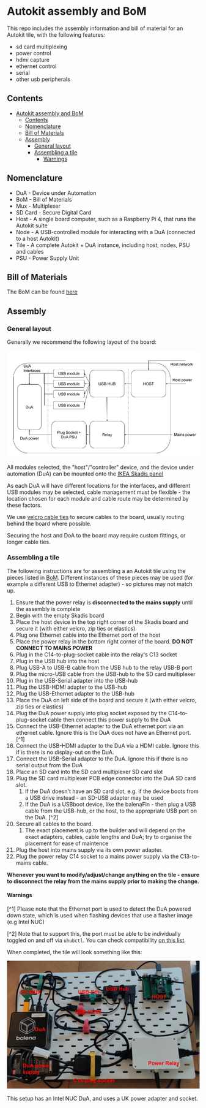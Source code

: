 # Autokit assembly and BoM

This repo includes the assembly information and bill of material for an Autokit tile, with the following features:

- sd card multiplexing
- power control
- hdmi capture
- ethernet control
- serial
- other usb peripherals

## Contents

- [Autokit assembly and BoM](#autokit-assembly-and-bom)
  - [Contents](#contents)
  - [Nomenclature](#nomenclature)
  - [Bill of Materials](#bill-of-materials)
  - [Assembly](#assembly)
    - [General layout](#general-layout)
    - [Assembling a tile](#assembling-a-tile)
      - [Warnings](#warnings)


## Nomenclature

- DuA - Device under Automation
- BoM - Bill of Materials
- Mux - Multiplexer
- SD Card - Secure Digital Card
- Host - A single board computer, such as a Raspberry Pi 4, that runs the Autokit suite
- Node - A USB-controlled module for interacting with a DuA (connected to a host Autokit)
- Tile - A complete Autokit + DuA instance, including host, nodes, PSU and cables
- PSU - Power Supply Unit

## Bill of Materials

The BoM can be found [here](source/bom/bom.csv)

## Assembly

### General layout

Generally we recommend the following layout of the board:

![block-diagram](documentation/images/panel.jpg?raw=true)

All modules selected, the "host"/"controller" device, and the device under automation (DuA) can be mounted onto the [IKEA Skadis panel](https://www.ikea.com/gb/en/p/skadis-pegboard-white-50320805/#content)

As each DuA will have different locations for the interfaces, and different USB modules may be selected, cable management must be flexible - the location chosen for each module and cable route may be determined by these factors.

We use [velcro cable ties](https://www.amazon.co.uk/Cable-Ties-Reusable-Multi-Purpose-Electronics/dp/B07WPTKD5J/) to secure cables to the board, usually routing behind the board where possible.

Securing the host and DoA to the board may require custom fittings, or longer cable ties.

### Assembling a tile

The following instructions are for assembling a an Autokit tile using the pieces listed in [BoM](#bill-of-materials).
Different instances of these pieces may be used (for example a different USB to Ethernet adapter) - so pictures may not match up.

1. Ensure that the power relay is **disconnected to the mains supply** until the assembly is complete
2. Begin with the empty Skadis board
3. Place the host device in the top right corner of the Skadis board and secure it (with either velcro, zip ties or elastics)
4. Plug one Ethernet cable into the Ethernet port of the host
5. Place the power relay in the bottom right corner of the board. **DO NOT CONNECT TO MAINS POWER**
6. Plug in the C14-to-plug-socket cable into the relay's C13 socket
7. Plug in the USB hub into the host
8. Plug USB-A to USB-B cable from the USB hub to the relay USB-B port
9. Plug the micro-USB cable from the USB-hub to the SD card multiplexer
10. Plug in the USB-Serial adapter into the USB-hub
11. Plug the USB-HDMI adapter to the USB-hub
12. Plug the USB-Ethernet adapter to the USB-hub
13. Place the DuA on left side of the board and secure it (with either velcro, zip ties or elastics)
14. Plug the DuA power supply into plug socket exposed by the C14-to-plug-socket cable then connect this power supply to the DuA
15. Connect the USB-Ethernet adapter to the DuA ethernet port via an ethernet cable. Ignore this is the DuA does not have an Ethernet port. [^1]
16. Connect the USB-HDMI adapter to the DuA via a HDMI cable. Ignore this if is there is no display-out on the DuA.
17. Connect the USB-Serial adapter to the DuA. Ignore this if there is no serial output from the DuA
18. Place an SD card into the SD card multiplexer SD card slot
19. Plug the SD card multiplexer PCB edge connector into the DuA SD card slot.
    1.  If the DuA doesn't have an SD card slot, e.g. if the device boots from a USB drive instead - an SD-USB adapter may be used
    2.  If the DuA is a USBboot device, like the balenaFin - then plug a USB cable from the USB-hub, or the host, to the appropriate USB port on the DuA. [^2]
20. Secure all cables to the board. 
    1. The exact placement is up to the builder and will depend on the exact adapters, cables, cable lengths and DuA; try to organise the placement for ease of maintence
21. Plug the host into mains supply via its own power adapter.
22. Plug the power relay C14 socket to a mains power supply via the C13-to-mains cable. 

**Whenever you want to modify/adjust/change anything on the tile - ensure to disconnect the relay from the mains supply prior to making the change.**

#### Warnings

[^1] Please note that the Ethernet port is used to detect the DuA powered down state, which is used when flashing devices that use a flasher image (e.g Intel NUC)

[^2] Note that to support this, the port must be able to be individually toggled on and off via `uhubctl`. You can check compatibility [on this list](https://github.com/mvp/uhubctl).

When completed, the tile will look something like this:

![tile](documentation/images/autokit-tile.jpg?raw=true)

This setup has an Intel NUC DuA, and uses a UK power adapter and socket.
